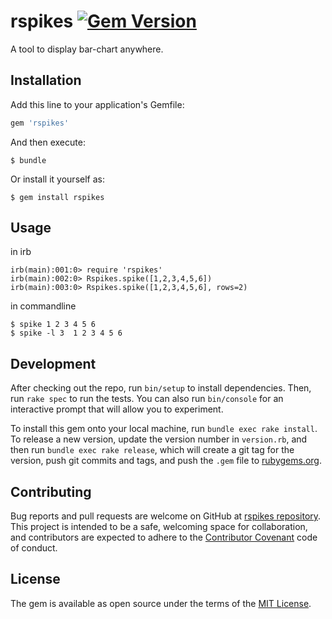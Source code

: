 # rspikes [![Gem Version](https://badge.fury.io/rb/rspikes.svg)](https://badge.fury.io/rb/rspikes)

A tool to display bar-chart anywhere.

## Installation

Add this line to your application's Gemfile:

```ruby
gem 'rspikes'
```

And then execute:

    $ bundle

Or install it yourself as:

    $ gem install rspikes

## Usage

in irb

    irb(main):001:0> require 'rspikes'
    irb(main):002:0> Rspikes.spike([1,2,3,4,5,6])
    irb(main):003:0> Rspikes.spike([1,2,3,4,5,6], rows=2)
    
in commandline

    $ spike 1 2 3 4 5 6
    $ spike -l 3  1 2 3 4 5 6

## Development

After checking out the repo, run `bin/setup` to install dependencies. 
Then, run `rake spec` to run the tests. 
You can also run `bin/console` for an interactive prompt that will allow you to experiment.

To install this gem onto your local machine, run `bundle exec rake install`. 
To release a new version, update the version number in `version.rb`, and then run `bundle exec rake release`,
which will create a git tag for the version, push git commits and tags, 
and push the `.gem` file to [rubygems.org](https://rubygems.org).

## Contributing

Bug reports and pull requests are welcome on GitHub at [rspikes repository](https://github.com/eendroroy/rspikes). 
This project is intended to be a safe, welcoming space for collaboration,
and contributors are expected to adhere to the [Contributor Covenant](http://contributor-covenant.org) code of conduct.


## License

The gem is available as open source under the terms of the [MIT License](http://opensource.org/licenses/MIT).

